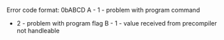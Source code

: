 Error code format: 0bABCD
A - 1 - problem with program command
  - 2 - problem with program flag
B - 1 - value received from precompiler not handleable
